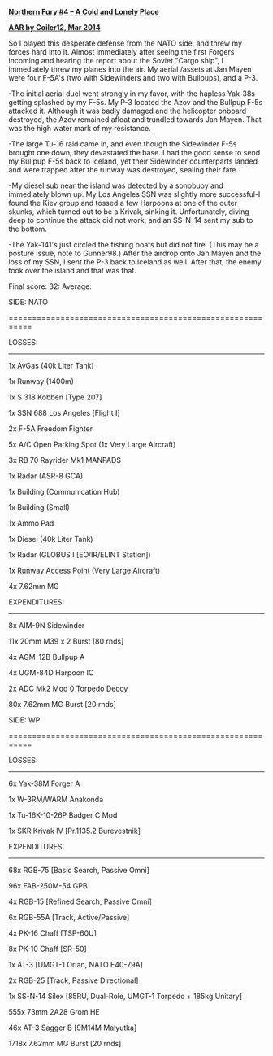 **<u>Northern Fury \#4 – A Cold and Lonely Place</u>**

**<u>AAR by Coiler12, Mar 2014</u>**

So I played this desperate defense from the NATO side, and threw my
forces hard into it. Almost immediately after seeing the first Forgers
incoming and hearing the report about the Soviet "Cargo ship", I
immediately threw my planes into the air. My aerial /assets at Jan Mayen
were four F-5A's (two with Sidewinders and two with Bullpups), and a
P-3.

-The initial aerial duel went strongly in my favor, with the hapless
Yak-38s getting splashed by my F-5s. My P-3 located the Azov and the
Bullpup F-5s attacked it. Although it was badly damaged and the
helicopter onboard destroyed, the Azov remained afloat and trundled
towards Jan Mayen. That was the high water mark of my resistance.

-The large Tu-16 raid came in, and even though the Sidewinder F-5s
brought one down, they devastated the base. I had the good sense to send
my Bullpup F-5s back to Iceland, yet their Sidewinder counterparts
landed and were trapped after the runway was destroyed, sealing their
fate.

-My diesel sub near the island was detected by a sonobuoy and
immediately blown up. My Los Angeles SSN was slightly more successful-I
found the Kiev group and tossed a few Harpoons at one of the outer
skunks, which turned out to be a Krivak, sinking it. Unfortunately,
diving deep to continue the attack did not work, and an SS-N-14 sent my
sub to the bottom.

-The Yak-141's just circled the fishing boats but did not fire. (This
may be a posture issue, note to Gunner98.) After the airdrop onto Jan
Mayen and the loss of my SSN, I sent the P-3 back to Iceland as well.
After that, the enemy took over the island and that was that.

Final score: 32: Average:

SIDE: NATO

===========================================================

LOSSES:

-------------------------------

1x AvGas (40k Liter Tank)

1x Runway (1400m)

1x S 318 Kobben \[Type 207\]

1x SSN 688 Los Angeles \[Flight I\]

2x F-5A Freedom Fighter

5x A/C Open Parking Spot (1x Very Large Aircraft)

3x RB 70 Rayrider Mk1 MANPADS

1x Radar (ASR-8 GCA)

1x Building (Communication Hub)

1x Building (Small)

1x Ammo Pad

1x Diesel (40k Liter Tank)

1x Radar (GLOBUS I \[EO/IR/ELINT Station\])

1x Runway Access Point (Very Large Aircraft)

4x 7.62mm MG

EXPENDITURES:

------------------

8x AIM-9N Sidewinder

11x 20mm M39 x 2 Burst \[80 rnds\]

4x AGM-12B Bullpup A

4x UGM-84D Harpoon IC

2x ADC Mk2 Mod 0 Torpedo Decoy

80x 7.62mm MG Burst \[20 rnds\]

SIDE: WP

===========================================================

LOSSES:

-------------------------------

6x Yak-38M Forger A

1x W-3RM/WARM Anakonda

1x Tu-16K-10-26P Badger C Mod

1x SKR Krivak IV \[Pr.1135.2 Burevestnik\]

EXPENDITURES:

------------------

68x RGB-75 \[Basic Search, Passive Omni\]

96x FAB-250M-54 GPB

4x RGB-15 \[Refined Search, Passive Omni\]

6x RGB-55A \[Track, Active/Passive\]

4x PK-16 Chaff \[TSP-60U\]

8x PK-10 Chaff \[SR-50\]

1x AT-3 \[UMGT-1 Orlan, NATO E40-79A\]

2x RGB-25 \[Track, Passive Directional\]

1x SS-N-14 Silex \[85RU, Dual-Role, UMGT-1 Torpedo + 185kg Unitary\]

555x 73mm 2A28 Grom HE

46x AT-3 Sagger B \[9M14M Malyutka\]

1718x 7.62mm MG Burst \[20 rnds\]
